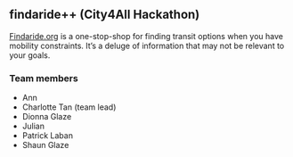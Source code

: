 ## findaride++ (City4All Hackathon)

[Findaride.org](http://findaride.org) is a one-stop-shop for finding transit options when you have mobility constraints. It’s a deluge of information that may not be relevant to your goals.

### Team members

  * Ann
  * Charlotte Tan (team lead)
  * Dionna Glaze
  * Julian
  * Patrick Laban
  * Shaun Glaze
